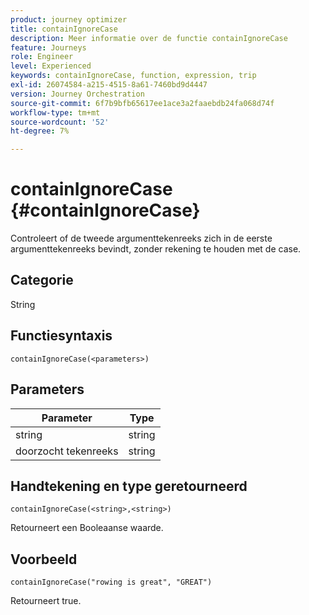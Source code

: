 ```yaml
---
product: journey optimizer
title: containIgnoreCase
description: Meer informatie over de functie containIgnoreCase
feature: Journeys
role: Engineer
level: Experienced
keywords: containIgnoreCase, function, expression, trip
exl-id: 26074584-a215-4515-8a61-7460bd9d4447
version: Journey Orchestration
source-git-commit: 6f7b9bfb65617ee1ace3a2faaebdb24fa068d74f
workflow-type: tm+mt
source-wordcount: '52'
ht-degree: 7%

---
```


# containIgnoreCase {#containIgnoreCase}

Controleert of de tweede argumenttekenreeks zich in de eerste argumenttekenreeks bevindt, zonder rekening te houden met de case.

## Categorie

String

## Functiesyntaxis

`containIgnoreCase(<parameters>)`

## Parameters

| Parameter | Type |
|-----------|------------------|
| string | string |
| doorzocht tekenreeks | string |

## Handtekening en type geretourneerd

`containIgnoreCase(<string>,<string>)`

Retourneert een Booleaanse waarde.

## Voorbeeld

`containIgnoreCase("rowing is great", "GREAT")`

Retourneert true.
